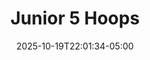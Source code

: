 ---
weight: 999
title: "Junior 5 Hoops"
description: "Group 5 hoops scores"
icon: "article"
date: "2025-10-19T22:01:34-05:00"
lastmod: "2025-10-19T22:01:34-05:00"
draft: false
toc: true
---